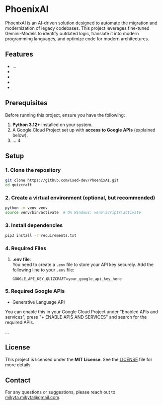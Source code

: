 # PhoenixAI
PhoenixAI is an AI-driven solution designed to automate the migration and modernization of legacy codebases. This project leverages fine-tuned Gemini-Models to identify outdated logic, translate it into modern programming languages, and optimize code for modern architectures.

## Features

- ...
-
-
-
-

## Prerequisites

Before running this project, ensure you have the following:

1. **Python 3.12+** installed on your system.
2. A Google Cloud Project set up with **access to Google APIs** (explained below).
3. ...
4

## Setup

### 1. Clone the repository

```bash
git clone https://github.com/Csed-dev/PhoenixAI.git
cd quizcraft
```

### 2. Create a virtual environment (optional, but recommended)

```bash
python -m venv venv
source venv/bin/activate  # On Windows: venv\Scripts\activate
```

### 3. Install dependencies

```bash
pip3 install -r requirements.txt
```

### 4. Required Files

1. **.env file**:  
   You need to create a `.env` file to store your API key securely. Add the following line to your `.env` file:

   ```
   GOOGLE_API_KEY_QUIZCRAFT=your_google_api_key_here
   ```
### 5. Required Google APIs				
- Generative Language API

You can enable this in your Google Cloud Project under "Enabled APIs and services", press "+ ENABLE APIS AND SERVICES" and search for the required APIs.

...

## License

This project is licensed under the **MIT License**. See the [LICENSE](LICENSE) file for more details.

## Contact
For any questions or suggestions, please reach out to mikyta.mikyta@gmail.com.
